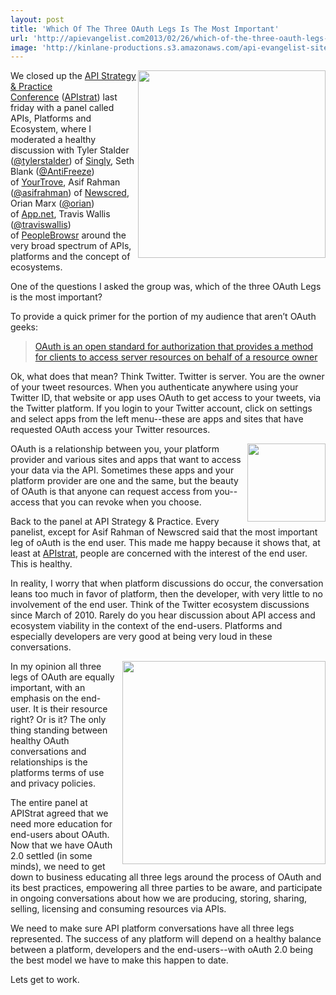 ```yaml
---
layout: post
title: 'Which Of The Three OAuth Legs Is The Most Important'
url: 'http://apievangelist.com2013/02/26/which-of-the-three-oauth-legs-is-the-most-important/'
image: 'http://kinlane-productions.s3.amazonaws.com/api-evangelist-site/blog/apistrat-ecosystem-panel.jpg'
---
```



<p>
     <img src="https://s3.amazonaws.com/kinlane-productions/events/api-strategy-practice-conference/pics/apistrat-ecosystem-panel.jpg"  width="300" align="right" />
</p>
<p>
     We closed up the <a title="API Strategy &amp; Practice" href="http://www.apistrategyconference.com/sessions.php">API Strategy &amp; Practice Conference</a> (<a href="https://twitter.com/search?q=%23apistrat&amp;src=typd">APIstrat</a>) last friday with a panel called APIs, Platforms and Ecosystem, where I moderated a healthy discussion with Tyler Stalder (<a href="https://twitter.com/tylerstalder">@tylerstalder</a>) of <a title="Singly" href="http://www.singly.com/" target="_blank">Singly</a>, Seth Blank (<a href="https://twitter.com/AntiFreeze">@AntiFreeze</a>) of <a title="YourTrove" href="https://www.yourtrove.com/">YourTrove</a>, Asif Rahman (<a href="https://twitter.com/asifrahman">@asifrahman</a>) of <a title="NewsCred" href="http://newscred.com/">Newscred</a>, Orian Marx (<a href="http://alpha.app.net/orian">@orian</a>) of <a title="App.net" href="https://join.app.net/">App.net</a>, Travis Wallis (<a href="https://twitter.com/traviswallis" target="_blank">@traviswallis</a>) of <a title="PeopleBrowsr" href="http://peoplebrowsr.com/" target="_blank">PeopleBrowsr</a> around the very broad spectrum of APIs, platforms and the concept of ecosystems.
</p>
<p>
     One of the questions I asked the group was, which of the three OAuth Legs is the most important?  
</p>
<p>
     To provide a quick primer for the portion of my audience that aren’t OAuth geeks:
</p>
<blockquote>
     <a href="http://en.wikipedia.org/wiki/OAuth">OAuth is an open standard for authorization that provides a method for clients to access server resources on behalf of a resource owner</a>
</blockquote>
<p>
     Ok, what does that mean? Think Twitter. Twitter is server. You are the owner of your tweet resources. When you authenticate anywhere using your Twitter ID, that website or app uses OAuth to get access to your tweets, via the Twitter platform. If you login to your Twitter account, click on settings and select apps from the left menu--these are apps and sites that have requested OAuth access your Twitter resources.
</p>
<p>
     <img src="https://s3.amazonaws.com/kinlane-productions/api-evangelist/oauth/OAuth2.png"  width="125" align="right" />
</p>
<p>
     OAuth is a relationship between you, your platform provider and various sites and apps that want to access your data via the API. Sometimes these apps and your platform provider are one and the same, but the beauty of OAuth is that anyone can request access from you--access that you can revoke when you choose.
</p>
<p>
     Back to the panel at API Strategy &amp; Practice. Every panelist, except for Asif Rahman of Newscred said that the most important leg of oAuth is the end user. This made me happy because it shows that, at least at <a href="https://twitter.com/search?q=%23apistrat&amp;src=typd">APIstrat</a>, people are concerned with the interest of the end user. This is healthy.
</p>
<p>
     In reality, I worry that when platform discussions do occur, the conversation leans too much in favor of platform, then the developer, with very little to no involvement of the end user. Think of the Twitter ecosystem discussions since March of 2010. Rarely do you hear discussion about API access and ecosystem viability in the context of the end-users. Platforms and especially developers are very good at being very loud in these conversations.
</p>
<p>
     <img src="https://s3.amazonaws.com/kinlane-productions/api-evangelist/oauth/oauth-twitter-3-legs.png"  width="325" align="right" />
</p>
<p>
     In my opinion all three legs of OAuth are equally important, with an emphasis on the end-user. It is their resource right? Or is it? The only thing standing between healthy OAuth conversations and relationships is the platforms terms of use and privacy policies.
</p>
<p>
     The entire panel at APIStrat agreed that we need more education for end-users about OAuth. Now that we have OAuth 2.0 settled (in some minds), we need to get down to business educating all three legs around the process of OAuth and its best practices, empowering all three parties to be aware, and participate in ongoing conversations about how we are producing, storing, sharing, selling, licensing and consuming resources via APIs.
</p>
<p>
     We need to make sure API platform conversations have all three legs represented. The success of any platform will depend on a healthy balance between a platform, developers and the end-users--with oAuth 2.0 being the best model we have to make this happen to date.
</p>
<p>
     Lets get to work.
</p>
